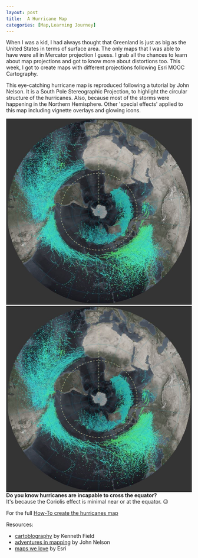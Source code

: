 ```yaml
---
layout: post
title:  A Hurricane Map
categories: [Map,Learning Journey]
---
```

When I was a kid, I had always thought that Greenland is just as big as the United States in terms of surface area. The only maps that I was able to have were all in Mercator projection I guess. I grab all the chances to learn about map projections and got to know more about distortions too. This week, I got to create maps with different projections following Esri MOOC Cartography.

This eye-catching hurricane map is reproduced following a tutorial by John Nelson. It is a South Pole Stereographic Projection, to highlight the circular structure of the hurricanes. Also, because most of the storms were happening in the Northern Hemisphere. Other 'special effects' applied to this map including vignette overlays and glowing icons.

![](images/HurricaneMap.JPG)
<img src="https://github.com/yinsanwoo/yinsanwoo.github.io/blob/master/images/HurricaneMap.JPG"
     alt="Markdown Monster icon"
     style="float: left; margin-right: 10px;" />

**Do you know hurricanes are incapable to cross the equator?**  
It's because the Coriolis effect is minimal near or at the equator. 😉

For the full [How-To create the hurricanes map](https://nation.maps.arcgis.com/apps/Cascade/index.html?appid=3e04cf33cd9747f2b553e14b92a188b9)


Resources:  
- [cartoblography](https://cartoblography.com/) by Kenneth Field
- [adventures in mapping](https://adventuresinmapping.com/) by John Nelson
- [maps we love](https://www.esri.com/en-us/maps-we-love/overview) by Esri
